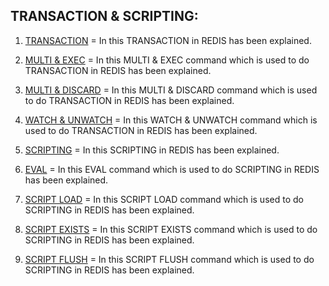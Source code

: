 
## TRANSACTION & SCRIPTING:

1) [TRANSACTION](https://github.com/Ajay2521/REDIS-HANDS-ON/blob/main/Transaction%20%26%20Scripting/TRANSACTION.pdf) = In this TRANSACTION in REDIS has been explained.

2) [MULTI & EXEC](https://github.com/Ajay2521/REDIS-HANDS-ON/blob/main/Transaction%20%26%20Scripting/MULTI%20%26%20EXEC.pdf) = In this MULTI & EXEC command which is used to do TRANSACTION in REDIS has been explained.

3) [MULTI & DISCARD](https://github.com/Ajay2521/REDIS-HANDS-ON/blob/main/Transaction%20%26%20Scripting/MULTI%20%26%20DISCARD.pdf) = In this MULTI & DISCARD command which is used to do TRANSACTION in REDIS has been explained.

4) [WATCH & UNWATCH](https://github.com/Ajay2521/REDIS-HANDS-ON/blob/main/Transaction%20%26%20Scripting/WATCH%20%26%20UNWATCH.pdf) = In this WATCH & UNWATCH command which is used to do TRANSACTION in REDIS has been explained.

5) [SCRIPTING](https://github.com/Ajay2521/REDIS-HANDS-ON/blob/main/Transaction%20%26%20Scripting/SCRIPTING.pdf) = In this SCRIPTING in REDIS has been explained.

6) [EVAL](https://github.com/Ajay2521/REDIS-HANDS-ON/blob/main/Transaction%20%26%20Scripting/EVAL.pdf) = In this EVAL command which is used to do SCRIPTING in REDIS has been explained.

7) [SCRIPT LOAD](https://github.com/Ajay2521/REDIS-HANDS-ON/blob/main/Transaction%20%26%20Scripting/SCRIPT%20LOAD.pdf) = In this SCRIPT LOAD command which is used to do SCRIPTING in REDIS has been explained.

8) [SCRIPT EXISTS](https://github.com/Ajay2521/REDIS-HANDS-ON/blob/main/Transaction%20%26%20Scripting/SCRIPT%20EXISTS.pdf) = In this SCRIPT EXISTS command which is used to do SCRIPTING in REDIS has been explained.

9) [SCRIPT FLUSH](https://github.com/Ajay2521/REDIS-HANDS-ON/blob/main/Transaction%20%26%20Scripting/SCRIPT%20FLUSH.pdf) = In this SCRIPT FLUSH command which is used to do SCRIPTING in REDIS has been explained.


